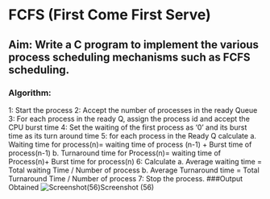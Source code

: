 # FCFS (First Come First Serve)
## Aim: Write a C program to implement the various process scheduling mechanisms such as FCFS scheduling.
### Algorithm:
1: Start the process
2: Accept the number of processes in the ready Queue
3: For each process in the ready Q, assign the process id and accept the CPU burst time
4: Set the waiting of the first process as ‘0’ and its burst time as its turn around time
5: for each process in the Ready Q calculate
  a. Waiting time for process(n)= waiting time of process (n-1) + Burst time of process(n-1)
  b. Turnaround time for Process(n)= waiting time of Process(n)+ Burst time for process(n)
6: Calculate
  a. Average waiting time = Total waiting Time / Number of process
  b. Average Turnaround time = Total Turnaround Time / Number of process
7: Stop the process.
###Output Obtained
![Screenshot(56)![Screenshot (56)](https://user-images.githubusercontent.com/85677117/121511205-05bfc300-ca06-11eb-9a0a-1c56c72c2597.png)
](filename.png)
